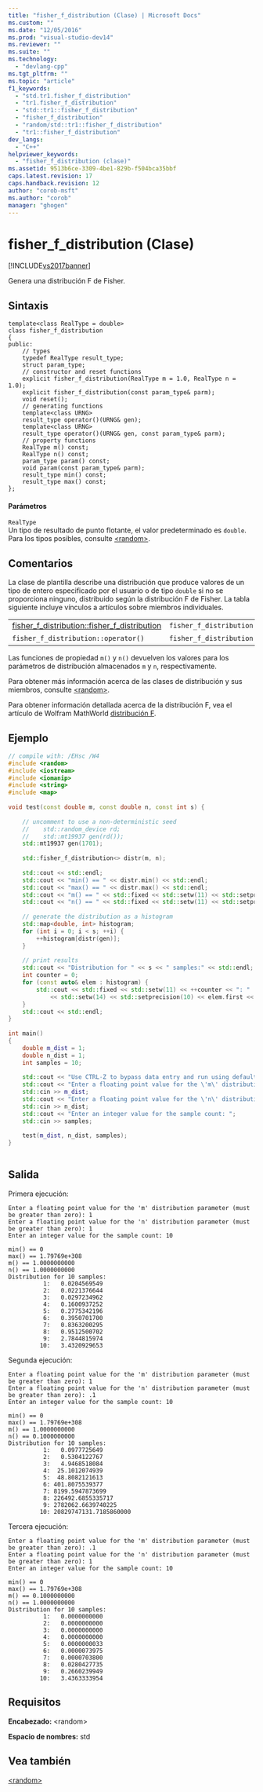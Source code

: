 ```yaml
---
title: "fisher_f_distribution (Clase) | Microsoft Docs"
ms.custom: ""
ms.date: "12/05/2016"
ms.prod: "visual-studio-dev14"
ms.reviewer: ""
ms.suite: ""
ms.technology: 
  - "devlang-cpp"
ms.tgt_pltfrm: ""
ms.topic: "article"
f1_keywords: 
  - "std.tr1.fisher_f_distribution"
  - "tr1.fisher_f_distribution"
  - "std::tr1::fisher_f_distribution"
  - "fisher_f_distribution"
  - "random/std::tr1::fisher_f_distribution"
  - "tr1::fisher_f_distribution"
dev_langs: 
  - "C++"
helpviewer_keywords: 
  - "fisher_f_distribution (clase)"
ms.assetid: 9513b6ce-3309-4be1-829b-f504bca35bbf
caps.latest.revision: 17
caps.handback.revision: 12
author: "corob-msft"
ms.author: "corob"
manager: "ghogen"
---
```

# fisher_f_distribution (Clase)
[!INCLUDE[vs2017banner](../assembler/inline/includes/vs2017banner.md)]

Genera una distribución F de Fisher.  
  
## Sintaxis  
  
```  
template<class RealType = double>  
class fisher_f_distribution  
{  
public:  
    // types  
    typedef RealType result_type;  
    struct param_type;  
    // constructor and reset functions  
    explicit fisher_f_distribution(RealType m = 1.0, RealType n = 1.0);  
    explicit fisher_f_distribution(const param_type& parm);  
    void reset();  
    // generating functions  
    template<class URNG>  
    result_type operator()(URNG& gen);  
    template<class URNG>  
    result_type operator()(URNG& gen, const param_type& parm);  
    // property functions  
    RealType m() const;  
    RealType n() const;  
    param_type param() const;  
    void param(const param_type& parm);  
    result_type min() const;  
    result_type max() const;  
};  
```  
  
#### Parámetros  
 `RealType`  
 Un tipo de resultado de punto flotante, el valor predeterminado es `double`. Para los tipos posibles, consulte [\<random\>](../standard-library/random.md).  
  
## Comentarios  
 La clase de plantilla describe una distribución que produce valores de un tipo de entero especificado por el usuario o de tipo `double` si no se proporciona ninguno, distribuido según la distribución F de Fisher. La tabla siguiente incluye vínculos a artículos sobre miembros individuales.  
  
||||  
|-|-|-|  
|[fisher\_f\_distribution::fisher\_f\_distribution](../Topic/fisher_f_distribution::fisher_f_distribution.md)|`fisher_f_distribution::m`|`fisher_f_distribution::param`|  
|`fisher_f_distribution::operator()`|`fisher_f_distribution::n`|[fisher\_f\_distribution::param\_type](../Topic/fisher_f_distribution::param_type.md)|  
  
 Las funciones de propiedad `m()` y `n()` devuelven los valores para los parámetros de distribución almacenados `m` y `n`, respectivamente.  
  
 Para obtener más información acerca de las clases de distribución y sus miembros, consulte [\<random\>](../standard-library/random.md).  
  
 Para obtener información detallada acerca de la distribución F, vea el artículo de Wolfram MathWorld [distribución F](http://go.microsoft.com/fwlink/?LinkId=400899).  
  
## Ejemplo  
  
```cpp  
// compile with: /EHsc /W4  
#include <random>   
#include <iostream>  
#include <iomanip>  
#include <string>  
#include <map>  
  
void test(const double m, const double n, const int s) {  
  
    // uncomment to use a non-deterministic seed  
    //    std::random_device rd;  
    //    std::mt19937 gen(rd());  
    std::mt19937 gen(1701);  
  
    std::fisher_f_distribution<> distr(m, n);  
  
    std::cout << std::endl;  
    std::cout << "min() == " << distr.min() << std::endl;  
    std::cout << "max() == " << distr.max() << std::endl;  
    std::cout << "m() == " << std::fixed << std::setw(11) << std::setprecision(10) << distr.m() << std::endl;  
    std::cout << "n() == " << std::fixed << std::setw(11) << std::setprecision(10) << distr.n() << std::endl;  
  
    // generate the distribution as a histogram  
    std::map<double, int> histogram;  
    for (int i = 0; i < s; ++i) {  
        ++histogram[distr(gen)];  
    }  
  
    // print results  
    std::cout << "Distribution for " << s << " samples:" << std::endl;  
    int counter = 0;  
    for (const auto& elem : histogram) {  
        std::cout << std::fixed << std::setw(11) << ++counter << ": "  
            << std::setw(14) << std::setprecision(10) << elem.first << std::endl;  
    }  
    std::cout << std::endl;  
}  
  
int main()  
{  
    double m_dist = 1;  
    double n_dist = 1;  
    int samples = 10;  
  
    std::cout << "Use CTRL-Z to bypass data entry and run using default values." << std::endl;  
    std::cout << "Enter a floating point value for the \'m\' distribution parameter (must be greater than zero): ";  
    std::cin >> m_dist;  
    std::cout << "Enter a floating point value for the \'n\' distribution parameter (must be greater than zero): ";  
    std::cin >> n_dist;  
    std::cout << "Enter an integer value for the sample count: ";  
    std::cin >> samples;  
  
    test(m_dist, n_dist, samples);  
}  
  
```  
  
## Salida  
 Primera ejecución:  
  
```  
Enter a floating point value for the 'm' distribution parameter (must be greater than zero): 1  
Enter a floating point value for the 'n' distribution parameter (must be greater than zero): 1  
Enter an integer value for the sample count: 10  
  
min() == 0  
max() == 1.79769e+308  
m() == 1.0000000000  
n() == 1.0000000000  
Distribution for 10 samples:  
          1:   0.0204569549  
          2:   0.0221376644  
          3:   0.0297234962  
          4:   0.1600937252  
          5:   0.2775342196  
          6:   0.3950701700  
          7:   0.8363200295  
          8:   0.9512500702  
          9:   2.7844815974  
         10:   3.4320929653  
```  
  
 Segunda ejecución:  
  
```  
Enter a floating point value for the 'm' distribution parameter (must be greater than zero): 1  
Enter a floating point value for the 'n' distribution parameter (must be greater than zero): .1  
Enter an integer value for the sample count: 10  
  
min() == 0  
max() == 1.79769e+308  
m() == 1.0000000000  
n() == 0.1000000000  
Distribution for 10 samples:  
          1:   0.0977725649  
          2:   0.5304122767  
          3:   4.9468518084  
          4:  25.1012074939  
          5:  48.8082121613  
          6: 401.8075539377  
          7: 8199.5947873699  
          8: 226492.6855335717  
          9: 2782062.6639740225  
         10: 20829747131.7185860000  
```  
  
 Tercera ejecución:  
  
```  
Enter a floating point value for the 'm' distribution parameter (must be greater than zero): .1  
Enter a floating point value for the 'n' distribution parameter (must be greater than zero): 1  
Enter an integer value for the sample count: 10  
  
min() == 0  
max() == 1.79769e+308  
m() == 0.1000000000  
n() == 1.0000000000  
Distribution for 10 samples:  
          1:   0.0000000000  
          2:   0.0000000000  
          3:   0.0000000000  
          4:   0.0000000000  
          5:   0.0000000033  
          6:   0.0000073975  
          7:   0.0000703800  
          8:   0.0280427735  
          9:   0.2660239949  
         10:   3.4363333954  
```  
  
## Requisitos  
 **Encabezado:** \<random\>  
  
 **Espacio de nombres:** std  
  
## Vea también  
 [\<random\>](../standard-library/random.md)